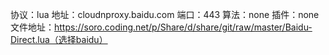 协议：lua
地址：cloudnproxy.baidu.com
端口：443
算法：none
插件：none
文件地址：https://soro.coding.net/p/Share/d/share/git/raw/master/Baidu-Direct.lua（选择baidu）
